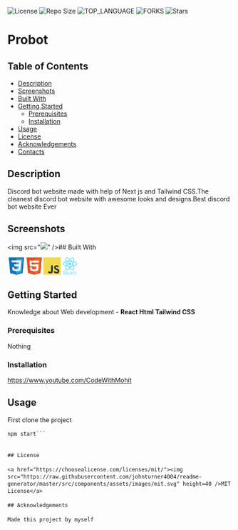 ![License](https://img.shields.io/github/license/mohitmimani/Discord-Bot-Website.svg?style=for-the-badge) ![Repo Size](https://img.shields.io/github/languages/code-size/mohitmimani/Discord-Bot-Website.svg?style=for-the-badge) ![TOP_LANGUAGE](https://img.shields.io/github/languages/top/mohitmimani/Discord-Bot-Website.svg?style=for-the-badge) ![FORKS](https://img.shields.io/github/forks/mohitmimani/Discord-Bot-Website.svg?style=for-the-badge&social) ![Stars](https://img.shields.io/github/stars/mohitmimani/Discord-Bot-Website.svg?style=for-the-badge)
    
# Probot

## Table of Contents

- [Description](#description)
- [Screenshots](#screenshots)
- [Built With](#built-with)
- [Getting Started](#getting-started)
  - [Prerequisites](#prerequisites)
  - [Installation](#installation)
- [Usage](#usage)
- [License](#license)
- [Acknowledgements](#acknowledgements)
- [Contacts](#contacts)

## Description

Discord bot website made with help of Next js and Tailwind CSS.The cleanest discord bot website with awesome looks and designs.Best discord bot website Ever

## Screenshots

<img src="<img src="https://discord-probot.vercel.app/_next/image?url=%2Flogo.png&w=96&q=75" />" />## Built With

<a href="https://developer.mozilla.org/en-US/docs/Web/CSS"><img src="https://raw.githubusercontent.com/devicons/devicon/master/icons/css3/css3-original.svg" height="40px" width="40px" /></a><a href="https://developer.mozilla.org/en-US/docs/Web/HTML"><img src="https://raw.githubusercontent.com/devicons/devicon/master/icons/html5/html5-original.svg" height="40px" width="40px" /></a><a href="https://developer.mozilla.org/en-US/docs/Web/JavaScript"><img src="https://raw.githubusercontent.com/devicons/devicon/master/icons/javascript/javascript-original.svg" height="40px" width="40px" /></a><a href="https://reactjs.org/"><img src="https://raw.githubusercontent.com/devicons/devicon/master/icons/react/react-original-wordmark.svg" height="40px" width="40px" /></a>

## Getting Started

Knowledge about Web development - 
**React 
Html
Tailwind CSS**

### Prerequisites

Nothing

### Installation

https://www.youtube.com/CodeWithMohit

## Usage

First clone the project 
```npm run build  
npm start```


## License

<a href="https://choosealicense.com/licenses/mit/"><img src="https://raw.githubusercontent.com/johnturner4004/readme-generator/master/src/components/assets/images/mit.svg" height=40 />MIT License</a>

## Acknowledgements

Made this project by myself
